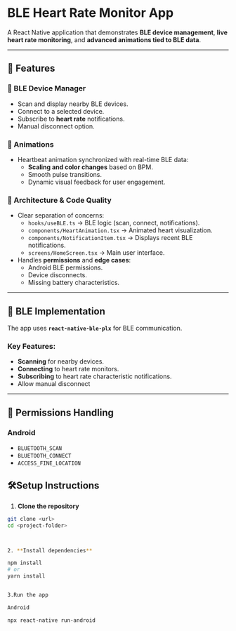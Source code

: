 # BLE Heart Rate Monitor App

A React Native application that demonstrates **BLE device management**, **live heart rate monitoring**, and **advanced animations tied to BLE data**.

---

## 🚀 Features

### 🔹 BLE Device Manager
- Scan and display nearby BLE devices.
- Connect to a selected device.
- Subscribe to **heart rate**  notifications.
- Manual disconnect option.

### 🔹 Animations
- Heartbeat animation synchronized with real-time BLE data:
  - **Scaling and color changes** based on BPM.
  - Smooth pulse transitions.
  - Dynamic visual feedback for user engagement.

### 🔹 Architecture & Code Quality
- Clear separation of concerns:
  - `hooks/useBLE.ts` → BLE logic (scan, connect, notifications).
  - `components/HeartAnimation.tsx` → Animated heart visualization.
  - `components/NotificationItem.tsx` → Displays recent BLE notifications.
  - `screens/HomeScreen.tsx` → Main user interface.
- Handles **permissions** and **edge cases**:
  - Android BLE permissions.
  - Device disconnects.
  - Missing battery characteristics.

---

## 📡 BLE Implementation

The app uses **`react-native-ble-plx`** for BLE communication.  

### Key Features:
- **Scanning** for nearby devices.
- **Connecting** to heart rate monitors.
- **Subscribing** to heart rate characteristic notifications.
- Allow manual disconnect

---

## 🔑 Permissions Handling

### Android
- `BLUETOOTH_SCAN`
- `BLUETOOTH_CONNECT`
- `ACCESS_FINE_LOCATION`






## 🛠️Setup Instructions

1. **Clone the repository**

```bash
git clone <url>
cd <project-folder>



2. **Install dependencies**

npm install
# or
yarn install


3.Run the app

Android

npx react-native run-android


